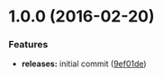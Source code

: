 <a name="1.0.0"></a>
# 1.0.0 (2016-02-20)


### Features

* **releases:** initial commit ([9ef01de](https://github.com/hypeJunction/Elgg-object_sort/commit/9ef01de))



